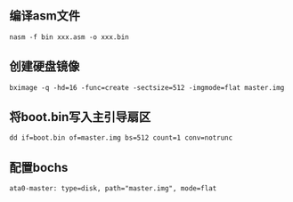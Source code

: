 ## 编译asm文件
    nasm -f bin xxx.asm -o xxx.bin

## 创建硬盘镜像
    bximage -q -hd=16 -func=create -sectsize=512 -imgmode=flat master.img

## 将boot.bin写入主引导扇区
    dd if=boot.bin of=master.img bs=512 count=1 conv=notrunc
    
## 配置bochs
    ata0-master: type=disk, path="master.img", mode=flat

